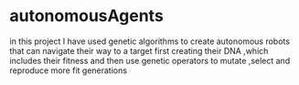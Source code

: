# autonomousAgents
in this project I have used genetic algorithms to create autonomous robots that can
navigate their way to a target
first creating their DNA ,which includes their fitness and then use genetic operators 
to mutate ,select and reproduce more fit generations
